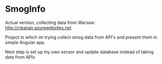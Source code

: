 # SmogInfo

Actual version, collecting data from Warsaw:
http://cleanair.azurewebsites.net

Project in which im trying collect smog data from API's and present them in simple Angular app.

Next step is set up my own sensor and update database instead of taking data from APIs


